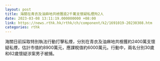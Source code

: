 ```yaml
---
layout: post
title: 海關在青衣及油麻地共檢獲逾2千萬支懷疑私煙拘2人
date: 2023-03-08 13:11:19.000000000 +08:00
link: https://news.rthk.hk/rthk/ch/component/k2/1691019-20230308.htm
categories: rthk
---
```


海關日前採取特別執法行動打擊私煙，分別在青衣及油麻地共檢獲約2400萬支懷疑私煙，估計市值約8900萬元，應課稅值約6000萬元。行動中，兩名分別30歲和62歲懷疑涉案男子被捕。
